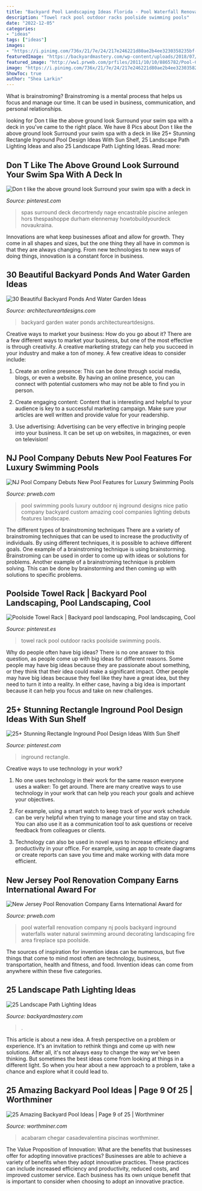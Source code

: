```yaml
---
title: "Backyard Pool Landscaping Ideas Florida - Pool Waterfall Renovation Company Nj Pools Backyard Inground Waterfalls Water Natural Swimming Around Decorating Landscaping Fire Area Fireplace Spa Poolside"
description: "Towel rack pool outdoor racks poolside swimming pools"
date: "2022-12-05"
categories:
- "ideas"
tags: ["ideas"]
images:
- "https://i.pinimg.com/736x/21/7e/24/217e246221d80ae2b4ee3230358235bf--towel-racks-outdoor-ideas.jpg"
featuredImage: "https://backyardmastery.com/wp-content/uploads/2018/07/12-landscape-path-lighting.jpg"
featured_image: "http://ww1.prweb.com/prfiles/2011/10/10/8865782/Pool-Companies-NJ.jpg"
image: "https://i.pinimg.com/736x/21/7e/24/217e246221d80ae2b4ee3230358235bf--towel-racks-outdoor-ideas.jpg"
ShowToc: true
author: "Shea Larkin"
---
```



What is brainstroming? Brainstroming is a mental process that helps us focus and manage our time. It can be used in business, communication, and personal relationships.

	

		
looking for Don t like the above ground look Surround your swim spa with a deck in you've came to the right place. We have 8 Pics about Don t like the above ground look Surround your swim spa with a deck in like 25+ Stunning Rectangle Inground Pool Design Ideas With Sun Shelf, 25 Landscape Path Lighting Ideas and also 25 Landscape Path Lighting Ideas. Read more:
		
    
## Don T Like The Above Ground Look Surround Your Swim Spa With A Deck In

<img loading=lazy src="https://i.pinimg.com/736x/68/4c/45/684c45b1255d9b74b5ec172bf6f82fc6.jpg" onerror="this.onerror=null;this.src='https://tse1.mm.bing.net/th?id=OIP.q57aRS9SAtgcKf47J8qEVgHaLG&amp;pid=15.1';" alt="Don t like the above ground look Surround your swim spa with a deck in">

_Source: pinterest.com_

>spas surround deck decortrendy nage encastrable piscine anlegen hors thespashoppe durham elennemay howtobuildyourdeck novaukraina. 

	

Innovations are what keep businesses afloat and allow for growth. They come in all shapes and sizes, but the one thing they all have in common is that they are always changing. From new technologies to new ways of doing things, innovation is a constant force in business.

    
## 30 Beautiful Backyard Ponds And Water Garden Ideas

<img loading=lazy src="https://www.architectureartdesigns.com/wp-content/uploads/2013/04/Backyard-ArchitectureArtDesigns-11.jpg" onerror="this.onerror=null;this.src='https://tse3.mm.bing.net/th?id=OIP.pHf0pC9yN-VarHIj0qbwmQHaK2&amp;pid=15.1';" alt="30 Beautiful Backyard Ponds And Water Garden Ideas">

_Source: architectureartdesigns.com_

>backyard garden water ponds architectureartdesigns. 

	

Creative ways to market your business: How do you go about it?
There are a few different ways to market your business, but one of the most effective is through creativity. A creative marketing strategy can help you succeed in your industry and make a ton of money. A few creative ideas to consider include: 
1. Create an online presence: This can be done through social media, blogs, or even a website. By having an online presence, you can connect with potential customers who may not be able to find you in person. 

2. Create engaging content: Content that is interesting and helpful to your audience is key to a successful marketing campaign. Make sure your articles are well written and provide value for your readership. 

3. Use advertising: Advertising can be very effective in bringing people into your business. It can be set up on websites, in magazines, or even on television!

    
## NJ Pool Company Debuts New Pool Features For Luxury Swimming Pools

<img loading=lazy src="http://ww1.prweb.com/prfiles/2011/10/10/8865782/Pool-Companies-NJ.jpg" onerror="this.onerror=null;this.src='https://tse1.mm.bing.net/th?id=OIP.-OUC4NNlgJB5beNaqMNe4QHaFI&amp;pid=15.1';" alt="NJ Pool Company Debuts New Pool Features for Luxury Swimming Pools">

_Source: prweb.com_

>pool swimming pools luxury outdoor nj inground designs nice patio company backyard custom amazing cool companies lighting debuts features landscape. 

	

The different types of brainstroming techniques
There are a variety of brainstroming techniques that can be used to increase the productivity of individuals. By using different techniques, it is possible to achieve different goals. One example of a brainstroming technique is using brainstorming. Brainstroming can be used in order to come up with ideas or solutions for problems. Another example of a brainstroming technique is problem solving. This can be done by brainstorming and then coming up with solutions to specific problems.

    
## Poolside Towel Rack | Backyard Pool Landscaping, Pool Landscaping, Cool

<img loading=lazy src="https://i.pinimg.com/736x/21/7e/24/217e246221d80ae2b4ee3230358235bf--towel-racks-outdoor-ideas.jpg" onerror="this.onerror=null;this.src='https://tse3.mm.bing.net/th?id=OIP.PqhCuNx60DU2hZ57FlnayAHaLI&amp;pid=15.1';" alt="Poolside Towel Rack | Backyard pool landscaping, Pool landscaping, Cool">

_Source: pinterest.es_

>towel rack pool outdoor racks poolside swimming pools. 

	

Why do people often have big ideas?
There is no one answer to this question, as people come up with big ideas for different reasons. Some people may have big ideas because they are passionate about something, or they think that their idea could make a significant impact. Other people may have big ideas because they feel like they have a great idea, but they need to turn it into a reality. In either case, having a big idea is important because it can help you focus and take on new challenges.

    
## 25+ Stunning Rectangle Inground Pool Design Ideas With Sun Shelf

<img loading=lazy src="https://i.pinimg.com/736x/51/c7/94/51c794e5a4e0b46f93661d039210f8fe.jpg" onerror="this.onerror=null;this.src='https://tse4.mm.bing.net/th?id=OIP.V2icBruYXJyqqQk8aSPM4wHaHa&amp;pid=15.1';" alt="25+ Stunning Rectangle Inground Pool Design Ideas With Sun Shelf">

_Source: pinterest.com_

>inground rectangle. 

	

Creative ways to use technology in your work?
1. No one uses technology in their work for the same reason everyone uses a walker: To get around. There are many creative ways to use technology in your work that can help you reach your goals and achieve your objectives.
2. For example, using a smart watch to keep track of your work schedule can be very helpful when trying to manage your time and stay on track. You can also use it as a communication tool to ask questions or receive feedback from colleagues or clients.

3. Technology can also be used in novel ways to increase efficiency and productivity in your office. For example, using an app to create diagrams or create reports can save you time and make working with data more efficient.


    
## New Jersey Pool Renovation Company Earns International Award For

<img loading=lazy src="http://ww1.prweb.com/prfiles/2011/11/09/8951374/NJ-Pool-Renovation-Company.jpg" onerror="this.onerror=null;this.src='https://tse4.mm.bing.net/th?id=OIP.NXLNjjeasyWlLdD_dU6ISQHaE9&amp;pid=15.1';" alt="New Jersey Pool Renovation Company Earns International Award for">

_Source: prweb.com_

>pool waterfall renovation company nj pools backyard inground waterfalls water natural swimming around decorating landscaping fire area fireplace spa poolside. 

	

The sources of inspiration for invention ideas can be numerous, but five things that come to mind most often are technology, business, transportation, health and fitness, and food. Invention ideas can come from anywhere within these five categories.

    
## 25 Landscape Path Lighting Ideas

<img loading=lazy src="https://backyardmastery.com/wp-content/uploads/2018/07/12-landscape-path-lighting.jpg" onerror="this.onerror=null;this.src='https://tse1.mm.bing.net/th?id=OIP.5VplijFXo_IVi0P1tBC6kQHaLI&amp;pid=15.1';" alt="25 Landscape Path Lighting Ideas">

_Source: backyardmastery.com_

>. 

	

This article is about a new idea. A fresh perspective on a problem or experience. It's an invitation to rethink things and come up with new solutions. After all, it's not always easy to change the way we've been thinking. But sometimes the best ideas come from looking at things in a different light. So when you hear about a new approach to a problem, take a chance and explore what it could lead to.

    
## 25 Amazing Backyard Pool Ideas | Page 9 Of 25 | Worthminer

<img loading=lazy src="https://worthminer.com/wp-content/uploads/2018/07/Pool-9.jpg" onerror="this.onerror=null;this.src='https://tse2.mm.bing.net/th?id=OIP.2g8YqHm7d-GOaQdQVQbFfwHaLG&amp;pid=15.1';" alt="25 Amazing Backyard Pool Ideas | Page 9 of 25 | Worthminer">

_Source: worthminer.com_

>acabaram chegar casadevalentina piscinas worthminer. 

	

The Value Proposition of Innovation: What are the benefits that businesses offer for adopting innovative practices?
Businesses are able to achieve a variety of benefits when they adopt innovative practices. These practices can include increased efficiency and productivity, reduced costs, and improved customer service. Each business has its own unique benefit that is important to consider when choosing to adopt an innovative practice.

